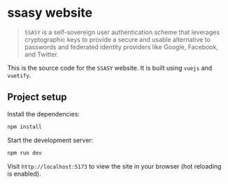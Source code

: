 # ssasy website

> `SSASY` is a self-sovereign user authentication scheme that leverages cryptographic keys to provide a secure and usable alternative to passwords and federated identity providers like Google, Facebook, and Twitter.

This is the source code for the `SSASY` website. It is built using `vuejs` and `vuetify`.

## Project setup

Install the dependencies:

```bash
npm install
```

Start the development server:

```bash
npm run dev
```

Visit `http://localhost:5173` to view the site in your browser (hot reloading is enabled).
